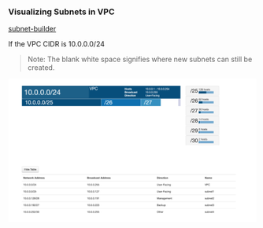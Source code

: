### Visualizing Subnets in VPC

[subnet-builder](https://tidalmigrations.com/subnet-builder/)

If the VPC CIDR is 10.0.0.0/24

> Note: The blank white space signifies where new subnets can still be created.

![](../../images/tools/task-001-visualizing-subnets-in-vpc/subnet-builder.png)